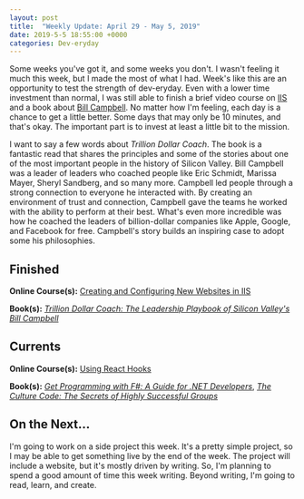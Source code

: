 ```yaml
---
layout: post
title:  "Weekly Update: April 29 - May 5, 2019"
date: 2019-5-5 18:55:00 +0000
categories: Dev-eryday
---
```


Some weeks you've got it, and some weeks you don't. I wasn't feeling it much this week, but I made the most of what I had. Week's like this are an opportunity to test the strength of dev-eryday. Even with a lower time investment than normal, I was still able to finish a brief video course on [IIS][iis] and a book about [Bill Campbell][tdc].  No matter how I'm feeling, each day is a chance to get a little better. Some days that may only be 10 minutes, and that's okay. The important part is to invest at least a little bit to the mission.

I want to say a few words about *Trillion Dollar Coach*. The book is a fantastic read that shares the principles and some of the stories about one of the most important people in the history of Silicon Valley. Bill Campbell was a leader of leaders who coached people like Eric Schmidt, Marissa Mayer, Sheryl Sandberg, and so many more. Campbell led people through a strong connection to everyone he interacted with. By creating an environment of trust and connection, Campbell gave the teams he worked with the ability to perform at their best. What's even more incredible was how he coached the leaders of billion-dollar companies like Apple, Google, and Facebook for free. Campbell's story builds an inspiring case to adopt some his philosophies.

## Finished

**Online Course(s):** [Creating and Configuring New Websites in IIS][iis]

**Book(s):** *[Trillion Dollar Coach: The Leadership Playbook of Silicon Valley's Bill Campbell][tdc]*

## Currents

**Online Course(s):** [Using React Hooks][urh]

**Book(s):** *[Get Programming with F#: A Guide for .NET Developers][fs]*,  *[The Culture Code: The Secrets of Highly Successful Groups][tcc]*

## On the Next...

I'm going to work on a side project this week. It's a pretty simple project, so I may be able to get something live by the end of the week. The project will include a website, but it's mostly driven by writing. So, I'm planning to spend a good amount of time this week writing. Beyond writing, I'm going to read, learn, and create.

[core]: https://app.pluralsight.com/library/courses/understanding-aspdotnet-core-2x/table-of-contents
[po]: https://www.amazon.com/dp/B005TKC2CA
[doc]: https://app.pluralsight.com/library/courses/aspdotnet-core-api-openapi-swagger/table-of-contents
[pop]: https://www.amazon.com/Programming-Purpose-Essays-Software-Design/dp/0137213743/
[di]: https://app.pluralsight.com/library/courses/aspdotnet-core-dependency-injection/table-of-contents
[fs]: https://www.amazon.com/Get-Programming-guide-NET-developers/dp/1617293997/
[depn]: https://app.pluralsight.com/library/courses/using-dependency-injection-on-ramp/table-of-contents
[dip]: https://www.amazon.com/Dependency-Injection-Principles-Practices-Patterns/dp/161729473X/
[api]: https://app.pluralsight.com/library/courses/aspnet-web-api-building/table-of-contents
[dim]: https://www.manning.com/books/dependency-injection-principles-practices-patterns
[cid]: https://www.manning.com/books/c-sharp-in-depth-fourth-edition
[sol]: https://app.pluralsight.com/library/courses/csharp-solid-principles/table-of-contents
[fyw]: https://www.amazon.com/Find-Your-Why-Practical-Discovering/dp/0143111728/
[atdt]: https://thoughtcatalog.com/ryan-holiday/2014/09/alive-time-vs-dead-time/
[rf]: https://app.pluralsight.com/library/courses/resharper-fundamentals/table-of-contents
[sj]: https://www.amazon.com/Steve-Jobs-Walter-Isaacson/dp/1451648537
[dock]: https://app.pluralsight.com/library/courses/docker-images-containers-aspdotnet-core/table-of-contents
[tdc]: https://www.amazon.com/Trillion-Dollar-Coach-Leadership-Playbook-ebook/dp/B076ZHG3H3/
[iis]: https://app.pluralsight.com/library/courses/creating-configuring-new-websites-iis/table-of-contents
[urh]: https://app.pluralsight.com/library/courses/using-react-hooks/table-of-contents
[tcc]: https://www.amazon.com/Culture-Code-Secrets-Highly-Successful-ebook/dp/B01MSY1Y6Z/